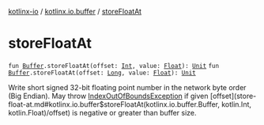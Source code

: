 [kotlinx-io](../index.md) / [kotlinx.io.buffer](index.md) / [storeFloatAt](./store-float-at.md)

# storeFloatAt

`fun `[`Buffer`](-buffer/index.md)`.storeFloatAt(offset: `[`Int`](https://kotlinlang.org/api/latest/jvm/stdlib/kotlin/-int/index.html)`, value: `[`Float`](https://kotlinlang.org/api/latest/jvm/stdlib/kotlin/-float/index.html)`): `[`Unit`](https://kotlinlang.org/api/latest/jvm/stdlib/kotlin/-unit/index.html)
`fun `[`Buffer`](-buffer/index.md)`.storeFloatAt(offset: `[`Long`](https://kotlinlang.org/api/latest/jvm/stdlib/kotlin/-long/index.html)`, value: `[`Float`](https://kotlinlang.org/api/latest/jvm/stdlib/kotlin/-float/index.html)`): `[`Unit`](https://kotlinlang.org/api/latest/jvm/stdlib/kotlin/-unit/index.html)

Write short signed 32-bit floating point number in the network byte order (Big Endian).
May throw [IndexOutOfBoundsException](https://kotlinlang.org/api/latest/jvm/stdlib/kotlin/-index-out-of-bounds-exception/index.html) if given [offset](store-float-at.md#kotlinx.io.buffer$storeFloatAt(kotlinx.io.buffer.Buffer, kotlin.Int, kotlin.Float)/offset) is negative or greater than buffer size.

